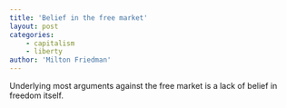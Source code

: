 ```yaml
---
title: 'Belief in the free market'
layout: post
categories:
    - capitalism
    - liberty
author: 'Milton Friedman'
---
```


Underlying most arguments against the free market is a lack of belief in freedom itself.
